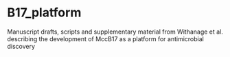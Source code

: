 # B17_platform
Manuscript drafts, scripts and supplementary material from Withanage et al. describing the development of MccB17 as a platform for antimicrobial discovery
